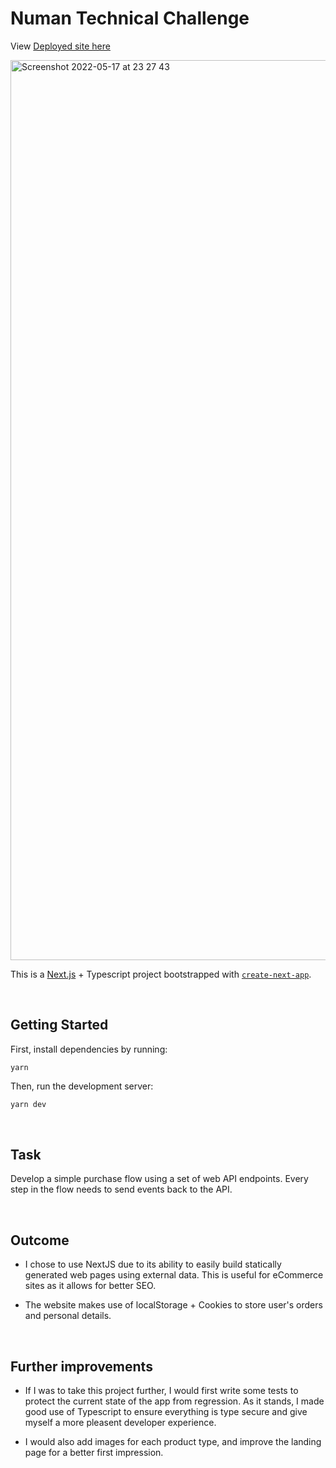 # Numan Technical Challenge

View [Deployed site here](https://numan-technical-challenge.vercel.app/)

<img width="1440" alt="Screenshot 2022-05-17 at 23 27 43" src="https://user-images.githubusercontent.com/44173285/168922572-15194b9a-6559-4016-ab52-7cb881ca297e.png">

This is a [Next.js](https://nextjs.org/) + Typescript project bootstrapped with [`create-next-app`](https://github.com/vercel/next.js/tree/canary/packages/create-next-app).

<p>&nbsp;</p>


## Getting Started

First, install dependencies by running:
```
yarn
```

Then, run the development server:

```bash
yarn dev
```
<p>&nbsp;</p>

## Task

Develop a simple purchase flow using a set of web API endpoints. Every step in the flow needs to send events back to the API.

<p>&nbsp;</p>

## Outcome

- I chose to use NextJS due to its ability to easily build statically generated web pages using external data. This is useful for eCommerce sites as it allows for better SEO.

- The website makes use of localStorage + Cookies to store user's orders and personal details.

<p>&nbsp;</p>

## Further improvements

- If I was to take this project further, I would first write some tests to protect the current state of the app from regression. As it stands, I made good use of Typescript to ensure everything is type secure and give myself a more pleasent developer experience.

- I would also add images for each product type, and improve the landing page for a better first impression.


